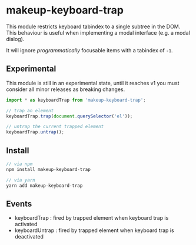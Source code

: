 # makeup-keyboard-trap

This module restricts keyboard tabindex to a single subtree in the DOM. This behaviour is useful when implementing a modal interface (e.g. a modal dialog).

It will ignore <em>programmatically</em> focusable items with a tabindex of `-1`.

## Experimental

This module is still in an experimental state, until it reaches v1 you must consider all minor releases as breaking changes.

```js
import * as keyboardTrap from 'makeup-keyboard-trap';

// trap an element
keyboardTrap.trap(document.querySelector('el'));

// untrap the current trapped element
keyboardTrap.untrap();
```

## Install

```js
// via npm
npm install makeup-keyboard-trap

// via yarn
yarn add makeup-keyboard-trap
```

## Events

* keyboardTrap : fired by trapped element when keyboard trap is activated
* keyboardUntrap : fired by trapped element when keyboard trap is deactivated
